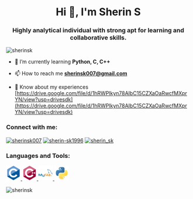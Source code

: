 





<h1 align="center">Hi 👋, I'm Sherin S</h1>
<h3 align="center">Highly analytical individual with strong apt for learning and collaborative skills.</h3>

<p align="left"> <img src="https://komarev.com/ghpvc/?username=sherinsk&label=Profile%20views&color=0e75b6&style=flat" alt="sherinsk" /> </p>

- 🌱 I’m currently learning **Python, C, C++**

- 📫 How to reach me **sherinsk007@gmail.com**

- 📄 Know about my experiences [https://drive.google.com/file/d/1hRWPlkyn78AIbC15CZXaOaRwcfMXprYN/view?usp=drivesdk](https://drive.google.com/file/d/1hRWPlkyn78AIbC15CZXaOaRwcfMXprYN/view?usp=drivesdk)

<h3 align="left">Connect with me:</h3>
<p align="left">
<a href="https://twitter.com/sherinsk007" target="blank"><img align="center" src="https://raw.githubusercontent.com/rahuldkjain/github-profile-readme-generator/master/src/images/icons/Social/twitter.svg" alt="sherinsk007" height="30" width="40" /></a>
<a href="https://linkedin.com/in/sherin-sk1996" target="blank"><img align="center" src="https://raw.githubusercontent.com/rahuldkjain/github-profile-readme-generator/master/src/images/icons/Social/linked-in-alt.svg" alt="sherin-sk1996" height="30" width="40" /></a>
<a href="https://instagram.com/sherin_sk" target="blank"><img align="center" src="https://raw.githubusercontent.com/rahuldkjain/github-profile-readme-generator/master/src/images/icons/Social/instagram.svg" alt="sherin_sk" height="30" width="40" /></a>
</p>

<h3 align="left">Languages and Tools:</h3>
<p align="left"> <a href="https://www.cprogramming.com/" target="_blank" rel="noreferrer"> <img src="https://raw.githubusercontent.com/devicons/devicon/master/icons/c/c-original.svg" alt="c" width="40" height="40"/> </a> <a href="https://www.w3schools.com/cpp/" target="_blank" rel="noreferrer"> <img src="https://raw.githubusercontent.com/devicons/devicon/master/icons/cplusplus/cplusplus-original.svg" alt="cplusplus" width="40" height="40"/> </a> <a href="https://www.mysql.com/" target="_blank" rel="noreferrer"> <img src="https://raw.githubusercontent.com/devicons/devicon/master/icons/mysql/mysql-original-wordmark.svg" alt="mysql" width="40" height="40"/> </a> <a href="https://www.python.org" target="_blank" rel="noreferrer"> <img src="https://raw.githubusercontent.com/devicons/devicon/master/icons/python/python-original.svg" alt="python" width="40" height="40"/> </a> </p>

<p><img align="center" src="https://github-readme-stats.vercel.app/api/top-langs?username=sherinsk&show_icons=true&locale=en&layout=compact" alt="sherinsk" /></p>






